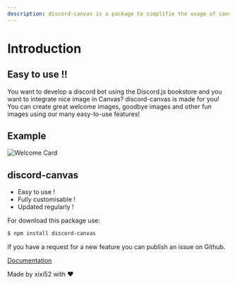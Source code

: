 ```yaml
---
description: discord-canvas is a package to simplifie the usage of canvas for Discord !
---
```


# Introduction

## Easy to use !!

You want to develop a discord bot using the Discord.js bookstore and you want to integrate nice image in Canvas? discord-canvas is made for you! You can create great welcome images, goodbye images and other fun images using our many easy-to-use features!  

## Example

![Welcome Card ](.gitbook/assets/welcome-image-1.png)

## discord-canvas

* Easy to use !
* Fully customisable !
* Updated regularly !

For download this package use:

```bash
$ npm install discord-canvas
```

If you have a request for a new feature you can publish an issue on Github.  
  
[Documentation](https://www.discord-canvas.net)
  
Made by xixi52 with ❤️

